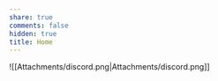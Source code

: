 ```yaml
---
share: true
comments: false
hidden: true
title: Home
---
```



![[Attachments/discord.png|Attachments/discord.png]]